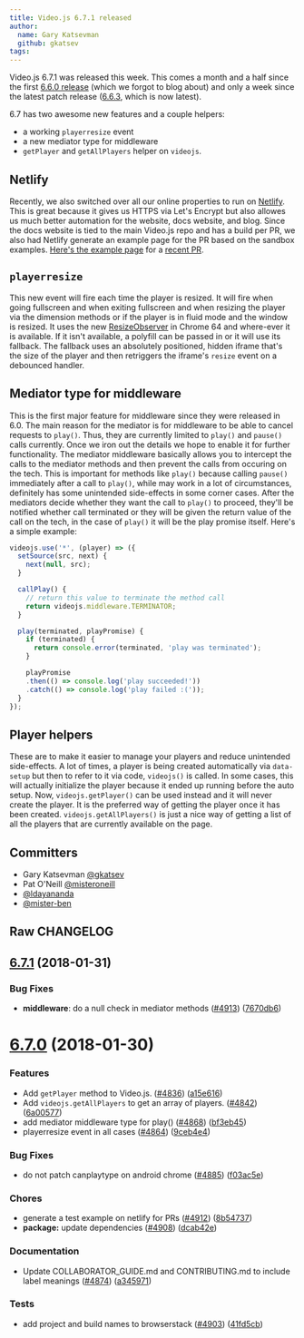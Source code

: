 ```yaml
---
title: Video.js 6.7.1 released
author:
  name: Gary Katsevman
  github: gkatsev
tags:
---
```

Video.js 6.7.1 was released this week. This comes a month and a half since the first [6.6.0 release][6.6.0] (which we forgot to blog about) and only a week since the latest patch release ([6.6.3][], which is now latest).

6.7 has two awesome new features and a couple helpers:
- a working `playerresize` event
- a new mediator type for middleware
- `getPlayer` and `getAllPlayers` helper on `videojs`.

## Netlify

Recently, we also switched over all our online properties to run on [Netlify][]. This is great because it gives us HTTPS via Let's Encrypt but also allowes us much better automation for the website, docs website, and blog. Since the docs website is tied to the main Video.js repo and has a build per PR, we also had Netlify generate an example page for the PR based on the sandbox examples. [Here's the example page][example] for a [recent PR][].

## `playerresize`

This new event will fire each time the player is resized. It will fire when going fullscreen and when exiting fullscreen and when resizing the player via the dimension methods or if the player is in fluid mode and the window is resized.
It uses the new [ResizeObserver][] in Chrome 64 and where-ever it is available. If it isn't available, a polyfill can be passed in or it will use its fallback. The fallback uses an absolutely positioned, hidden iframe that's the size of the player and then retriggers the iframe's `resize` event on a debounced handler.

## Mediator type for middleware

This is the first major feature for middleware since they were released in 6.0. The  main reason for the mediator is for middleware to be able to cancel requests to `play()`. Thus, they are currently limited to `play()` and `pause()` calls currently. Once we iron out the details we hope to enable it for further functionality.
The mediator middleware basically allows you to intercept the calls to the mediator methods and then prevent the calls from occuring on the tech. This is important for methods like `play()` because calling `pause()` immediately after a call to `play()`, while may work in a lot of circumstances, definitely has some unintended side-effects in some corner cases. After the mediators decide whether they want the call to `play()` to proceed, they'll be notified whether call terminated or they will be given the return value of the call on the tech, in the case of `play()` it will be the play promise itself.
Here's a simple example:
```js
videojs.use('*', (player) => ({
  setSource(src, next) {
    next(null, src);
  }

  callPlay() {
    // return this value to terminate the method call
    return videojs.middleware.TERMINATOR;
  }

  play(terminated, playPromise) {
    if (terminated) {
      return console.error(terminated, 'play was terminated');
    }

    playPromise
    .then(() => console.log('play succeeded!'))
    .catch(() => console.log('play failed :('));
  }
});
```

## Player helpers

These are to make it easier to manage your players and reduce unintended side-effects. A lot of times, a player is being created automatically via `data-setup` but then to refer to it via code, `videojs()` is called. In some cases, this will actually initialize the player because it ended up running before the auto setup. Now, `videojs.getPlayer()` can be used instead and it will never create the player. It is the preferred way of getting the player once it has been created.
`videojs.getAllPlayers()` is just a nice way of getting a list of all the players that are currently available on the page.

## Committers
* Gary Katsevman [@gkatsev][gkatsev]
* Pat O'Neill [@misteroneill][misteroneill]
* [@ldayananda][ldayananda]
* [@mister-ben][mister-ben]

## Raw CHANGELOG

<a name="6.7.1"></a>
## [6.7.1](https://github.com/videojs/video.js/compare/v6.7.0...v6.7.1) (2018-01-31)

### Bug Fixes
* **middleware**: do a null check in mediator methods ([#4913](https://github.com/videojs/video.js/issues/4913)) ([7670db6](https://github.com/videojs/video.js/commit/7670db6))

<a name="6.7.0"></a>
# [6.7.0](https://github.com/videojs/video.js/compare/v6.6.3...v6.7.0) (2018-01-30)

### Features

* Add `getPlayer` method to Video.js. ([#4836](https://github.com/videojs/video.js/issues/4836)) ([a15e616](https://github.com/videojs/video.js/commit/a15e616))
* Add `videojs.getAllPlayers` to get an array of players. ([#4842](https://github.com/videojs/video.js/issues/4842)) ([6a00577](https://github.com/videojs/video.js/commit/6a00577))
* add mediator middleware type for play() ([#4868](https://github.com/videojs/video.js/issues/4868)) ([bf3eb45](https://github.com/videojs/video.js/commit/bf3eb45))
* playerresize event in all cases ([#4864](https://github.com/videojs/video.js/issues/4864)) ([9ceb4e4](https://github.com/videojs/video.js/commit/9ceb4e4))

### Bug Fixes

* do not patch canplaytype on android chrome ([#4885](https://github.com/videojs/video.js/issues/4885)) ([f03ac5e](https://github.com/videojs/video.js/commit/f03ac5e))

### Chores

* generate a test example on netlify for PRs ([#4912](https://github.com/videojs/video.js/issues/4912)) ([8b54737](https://github.com/videojs/video.js/commit/8b54737))
* **package:** update dependencies ([#4908](https://github.com/videojs/video.js/issues/4908)) ([dcab42e](https://github.com/videojs/video.js/commit/dcab42e))

### Documentation

* Update COLLABORATOR_GUIDE.md and CONTRIBUTING.md to include label meanings ([#4874](https://github.com/videojs/video.js/issues/4874)) ([a345971](https://github.com/videojs/video.js/commit/a345971))

### Tests

* add project and build names to browserstack ([#4903](https://github.com/videojs/video.js/issues/4903)) ([41fd5cb](https://github.com/videojs/video.js/commit/41fd5cb))


[6.6.3]: https://github.com/videojs/video.js/releases/tag/v6.6.3
[6.6.0]: https://github.com/videojs/video.js/releases/tag/v6.6.0
[ResizeObserver]: https://github.com/WICG/ResizeObserver
[Netlify]: https://www.netlify.com/
[example]: https://deploy-preview-4916--videojs-docs.netlify.com/test-example/
[recent PR]: https://github.com/videojs/video.js/pull/4916
[gkatsev]: https://github.com/gkatsev
[misteroneill]: https://github.com/misteroneill
[mister-ben]: https://github.com/mister-ben
[ldayananda]: https://github.com/ldayananda
